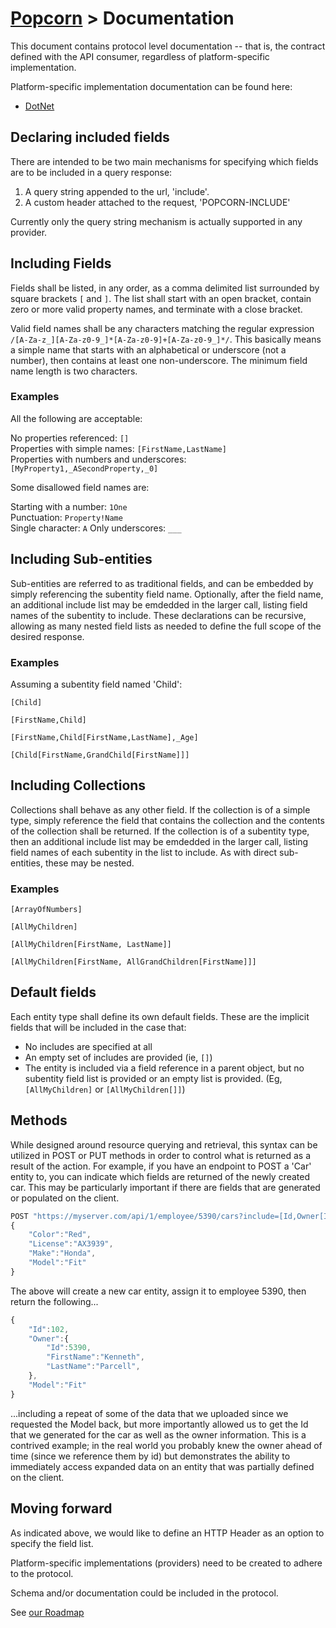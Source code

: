 # [Popcorn](../README.md) > Documentation

This document contains protocol level documentation -- that is, the contract defined with the API consumer, regardless of platform-specific implementation.

Platform-specific implementation documentation can be found here:
+ [DotNet](dotnet/DotNetDocumentation.md)
 
## Declaring included fields
There are intended to be two main mechanisms for specifying which fields are to be included in a query response:
1. A query string appended to the url, 'include'.
2. A custom header attached to the request, 'POPCORN-INCLUDE'
 
Currently only the query string mechanism is actually supported in any provider.

## Including Fields
Fields shall be listed, in any order, as a comma delimited list surrounded by square brackets `[` and `]`.  The list shall start with an open bracket, contain zero or more valid property names, and terminate with a close bracket.

Valid field names shall be any characters matching the regular expression `/[A-Za-z_][A-Za-z0-9_]*[A-Za-z0-9]+[A-Za-z0-9_]*/`.
This basically means a simple name that starts with an alphabetical or underscore (not a number), then contains at least one non-underscore.
The minimum field name length is two characters.

### Examples
All the following are acceptable:

No properties referenced: `[]`  
Properties with simple names: `[FirstName,LastName]`  
Properties with numbers and underscores: `[MyProperty1,_ASecondProperty,_0]`  

Some disallowed field names are:

Starting with a number: `1One`  
Punctuation: `Property!Name`  
Single character: `A`
Only underscores: `___`

## Including Sub-entities
Sub-entities are referred to as traditional fields, and can be embedded by simply referencing the subentity field name.  Optionally, after the field name, an additional include list may be emdedded in the larger call, 
listing field names of the subentity to include.  These declarations can be recursive, allowing as many nested field lists as needed to define the full scope of the desired response.

### Examples
Assuming a subentity field named 'Child':

`[Child]`

`[FirstName,Child]`

`[FirstName,Child[FirstName,LastName],_Age]`

`[Child[FirstName,GrandChild[FirstName]]]`

## Including Collections
Collections shall behave as any other field.  If the collection is of a simple type, simply reference the field that contains the collection and the contents of the collection shall be returned.  If the collection is of a subentity type,
then an additional include list may be emdedded in the larger call, listing field names of each subentity in the list to include.  As with direct sub-entities, these may be nested.

### Examples

`[ArrayOfNumbers]`

`[AllMyChildren]`

`[AllMyChildren[FirstName, LastName]]`

`[AllMyChildren[FirstName, AllGrandChildren[FirstName]]]`


## Default fields
Each entity type shall define its own default fields.  These are the implicit fields that will be included in the case that:
+ No includes are specified at all
+ An empty set of includes are provided (ie, ```[]```)
+ The entity is included via a field reference in a parent object, but no subentity field list is provided or an empty list is provided. (Eg, ```[AllMyChildren]``` or ```[AllMyChildren[]]```)

## Methods
While designed around resource querying and retrieval, this syntax can be utilized in POST or PUT methods in order to control what is returned as a result of the action.  For example, if you have an endpoint to POST a 'Car' entity to, you can 
indicate which fields are returned of the newly created car.  This may be particularly important if there are fields that are generated or populated on the client.

```javascript
POST "https://myserver.com/api/1/employee/5390/cars?include=[Id,Owner[Id,FirstName,LastName],Model]"
{
    "Color":"Red",
    "License":"AX3939",
    "Make":"Honda",
    "Model":"Fit"
}
```

The above will create a new car entity, assign it to employee 5390, then return the following...

```javascript
{
    "Id":102,
    "Owner":{
        "Id":5390,
        "FirstName":"Kenneth",
        "LastName":"Parcell",
    },
    "Model":"Fit"
}
```

...including a repeat of some of the data that we uploaded since we requested the Model back, but more importantly allowed us to get the Id that we generated for the car as well as the owner information.  This is a contrived example; in the real world
you probably knew the owner ahead of time (since we reference them by id) but demonstrates the ability to immediately access expanded data on an entity that was partially defined on the client.


## Moving forward
As indicated above, we would like to define an HTTP Header as an option to specify the field list.

Platform-specific implementations (providers) need to be created to adhere to the protocol.

Schema and/or documentation could be included in the protocol.

See [our Roadmap](Roadmap.md)


